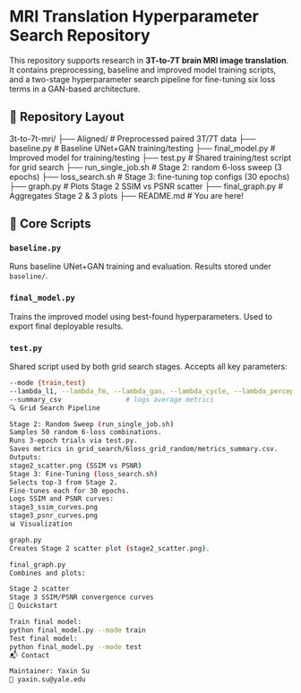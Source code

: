 # MRI Translation Hyperparameter Search Repository



This repository supports research in **3T-to-7T brain MRI image translation**. It contains preprocessing, baseline and improved model training scripts, and a two-stage hyperparameter search pipeline for fine-tuning six loss terms in a GAN-based architecture.

## 📁 Repository Layout

3t-to-7t-mri/
├── Aligned/ # Preprocessed paired 3T/7T data
├── baseline.py # Baseline UNet+GAN training/testing
├── final_model.py # Improved model for training/testing
├── test.py # Shared training/test script for grid search
├── run_single_job.sh # Stage 2: random 6-loss sweep (3 epochs)
├── loss_search.sh # Stage 3: fine-tuning top configs (30 epochs)
├── graph.py # Plots Stage 2 SSIM vs PSNR scatter
├── final_graph.py # Aggregates Stage 2 & 3 plots
├── README.md # You are here!


## 🔧 Core Scripts

### `baseline.py`
Runs baseline UNet+GAN training and evaluation. Results stored under `baseline/`.

### `final_model.py`
Trains the improved model using best-found hyperparameters. Used to export final deployable results.

### `test.py`
Shared script used by both grid search stages. Accepts all key parameters:
```bash
--mode {train,test}
--lambda_l1, --lambda_fm, --lambda_gan, --lambda_cycle, --lambda_percep, --lambda_gp
--summary_csv                # logs average metrics
🔍 Grid Search Pipeline

Stage 2: Random Sweep (run_single_job.sh)
Samples 50 random 6-loss combinations.
Runs 3-epoch trials via test.py.
Saves metrics in grid_search/6loss_grid_random/metrics_summary.csv.
Outputs:
stage2_scatter.png (SSIM vs PSNR)
Stage 3: Fine-Tuning (loss_search.sh)
Selects top-3 from Stage 2.
Fine-tunes each for 30 epochs.
Logs SSIM and PSNR curves:
stage3_ssim_curves.png
stage3_psnr_curves.png
📊 Visualization

graph.py
Creates Stage 2 scatter plot (stage2_scatter.png).

final_graph.py
Combines and plots:

Stage 2 scatter
Stage 3 SSIM/PSNR convergence curves
🚀 Quickstart

Train final model:
python final_model.py --mode train
Test final model:
python final_model.py --mode test
📬 Contact

Maintainer: Yaxin Su
📧 yaxin.su@yale.edu


